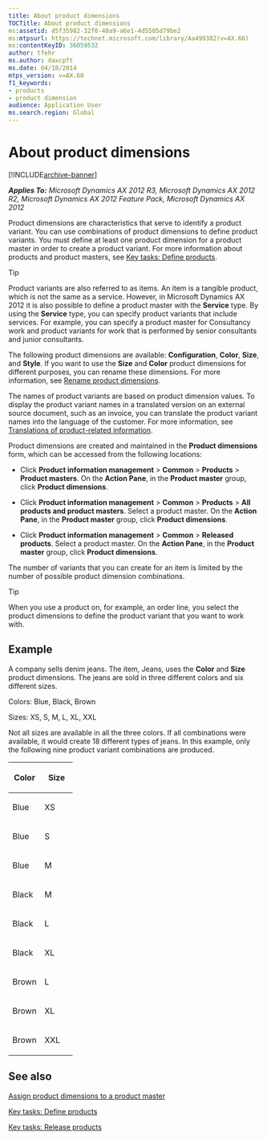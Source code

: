 ```yaml
---
title: About product dimensions
TOCTitle: About product dimensions
ms:assetid: d5f35982-32f0-40a9-a6e1-4d5505d79be2
ms:mtpsurl: https://technet.microsoft.com/library/Aa499382(v=AX.60)
ms:contentKeyID: 36059532
author: tfehr
ms.author: daxcpft
ms.date: 04/18/2014
mtps_version: v=AX.60
f1_keywords:
- products
- product dimension
audience: Application User
ms.search.region: Global
---
```


# About product dimensions 


[!INCLUDE[archive-banner](includes/archive-banner.md)]


_**Applies To:** Microsoft Dynamics AX 2012 R3, Microsoft Dynamics AX 2012 R2, Microsoft Dynamics AX 2012 Feature Pack, Microsoft Dynamics AX 2012_

Product dimensions are characteristics that serve to identify a product variant. You can use combinations of product dimensions to define product variants. You must define at least one product dimension for a product master in order to create a product variant. For more information about products and product masters, see [Key tasks: Define products](key-tasks-define-products.md).


> [!TIP]
> <P>Product variants are also referred to as items. An item is a tangible product, which is not the same as a service. However, in Microsoft Dynamics AX 2012 it is also possible to define a product master with the <STRONG>Service</STRONG> type. By using the <STRONG>Service</STRONG> type, you can specify product variants that include services. For example, you can specify a product master for Consultancy work and product variants for work that is performed by senior consultants and junior consultants.</P>



The following product dimensions are available: **Configuration**, **Color**, **Size**, and **Style**. If you want to use the **Size** and **Color** product dimensions for different purposes, you can rename these dimensions. For more information, see [Rename product dimensions](rename-product-dimensions.md).

The names of product variants are based on product dimension values. To display the product variant names in a translated version on an external source document, such as an invoice, you can translate the product variant names into the language of the customer. For more information, see [Translations of product-related information](translations-of-product-related-information.md).

Product dimensions are created and maintained in the **Product dimensions** form, which can be accessed from the following locations:

  - Click **Product information management** \> **Common** \> **Products** \> **Product masters**. On the **Action Pane**, in the **Product master** group, click **Product dimensions**.

  - Click **Product information management** \> **Common** \> **Products** \> **All products and product masters**. Select a product master. On the **Action Pane**, in the **Product master** group, click **Product dimensions**.

  - Click **Product information management** \> **Common** \> **Released products**. Select a product master. On the **Action Pane**, in the **Product master** group, click **Product dimensions**.

The number of variants that you can create for an item is limited by the number of possible product dimension combinations.


> [!TIP]
> <P>When you use a product on, for example, an order line, you select the product dimensions to define the product variant that you want to work with.</P>



## Example

A company sells denim jeans. The item, Jeans, uses the **Color** and **Size** product dimensions. The jeans are sold in three different colors and six different sizes.

Colors: Blue, Black, Brown

Sizes: XS, S, M, L, XL, XXL

Not all sizes are available in all the three colors. If all combinations were available, it would create 18 different types of jeans. In this example, only the following nine product variant combinations are produced.

<table>
<colgroup>
<col style="width: 50%" />
<col style="width: 50%" />
</colgroup>
<thead>
<tr class="header">
<th><p>Color</p></th>
<th><p>Size</p></th>
</tr>
</thead>
<tbody>
<tr class="odd">
<td><p>Blue</p></td>
<td><p>XS</p></td>
</tr>
<tr class="even">
<td><p>Blue</p></td>
<td><p>S</p></td>
</tr>
<tr class="odd">
<td><p>Blue</p></td>
<td><p>M</p></td>
</tr>
<tr class="even">
<td><p>Black</p></td>
<td><p>M</p></td>
</tr>
<tr class="odd">
<td><p>Black</p></td>
<td><p>L</p></td>
</tr>
<tr class="even">
<td><p>Black</p></td>
<td><p>XL</p></td>
</tr>
<tr class="odd">
<td><p>Brown</p></td>
<td><p>L</p></td>
</tr>
<tr class="even">
<td><p>Brown</p></td>
<td><p>XL</p></td>
</tr>
<tr class="odd">
<td><p>Brown</p></td>
<td><p>XXL</p></td>
</tr>
</tbody>
</table>


## See also

[Assign product dimensions to a product master](assign-product-dimensions-to-a-product-master.md)

[Key tasks: Define products](key-tasks-define-products.md)

[Key tasks: Release products](key-tasks-release-products.md)

  


